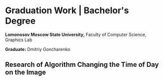 # Graduation Work | Bachelor's Degree
__Lomonosov Moscow State University,__
Faculty of Computer Science, Graphics Lab

__Graduate:__ Dmitriy Goncharenko

## Research of Algorithm Changing the Time of Day on the Image 